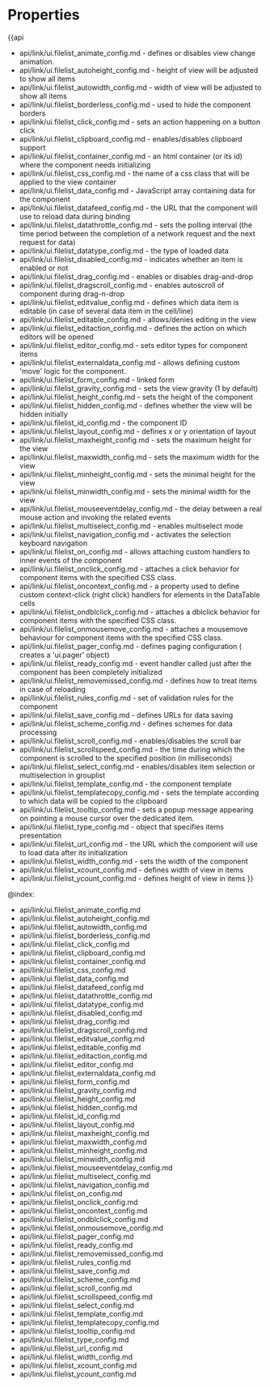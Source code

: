 Properties
==========

{{api
- api/link/ui.filelist_animate_config.md - defines or disables view change animation.
- api/link/ui.filelist_autoheight_config.md - height of view will be adjusted to show all items
- api/link/ui.filelist_autowidth_config.md - width of view will be adjusted to show all items
- api/link/ui.filelist_borderless_config.md - used to hide the component borders
- api/link/ui.filelist_click_config.md - sets an action happening on a button click
- api/link/ui.filelist_clipboard_config.md - enables/disables clipboard support
- api/link/ui.filelist_container_config.md - an html container (or its id) where the component needs initializing
- api/link/ui.filelist_css_config.md - the name of a css class that will be applied to the view container
- api/link/ui.filelist_data_config.md - JavaScript array containing data for the component
- api/link/ui.filelist_datafeed_config.md - the URL that the component will use to reload data during binding
- api/link/ui.filelist_datathrottle_config.md - sets the polling interval (the time period between the completion of a network request and the next request for data)
- api/link/ui.filelist_datatype_config.md - the type of loaded data
- api/link/ui.filelist_disabled_config.md - indicates whether an item is enabled or not
- api/link/ui.filelist_drag_config.md - enables or disables drag-and-drop
- api/link/ui.filelist_dragscroll_config.md - enables autoscroll of component during drag-n-drop
- api/link/ui.filelist_editvalue_config.md - defines which data item is editable (in case of several data item in the cell/line)
- api/link/ui.filelist_editable_config.md - allows/denies editing in the view
- api/link/ui.filelist_editaction_config.md - defines the action on which editors will be opened
- api/link/ui.filelist_editor_config.md - sets editor types for component items
- api/link/ui.filelist_externaldata_config.md - allows defining custom 'move' logic for the component.
- api/link/ui.filelist_form_config.md - linked form
- api/link/ui.filelist_gravity_config.md - sets the view gravity (1 by default)
- api/link/ui.filelist_height_config.md - sets the height of the component
- api/link/ui.filelist_hidden_config.md - defines whether the view will be hidden initially
- api/link/ui.filelist_id_config.md - the component ID
- api/link/ui.filelist_layout_config.md - defines x or y orientation of layout
- api/link/ui.filelist_maxheight_config.md - sets the maximum height for the view
- api/link/ui.filelist_maxwidth_config.md - sets the maximum width for the view
- api/link/ui.filelist_minheight_config.md - sets the minimal height for the view
- api/link/ui.filelist_minwidth_config.md - sets the minimal width for the view
- api/link/ui.filelist_mouseeventdelay_config.md - the delay between a real mouse action and invoking the related events
- api/link/ui.filelist_multiselect_config.md - enables multiselect mode
- api/link/ui.filelist_navigation_config.md - activates the selection keyboard navigation
- api/link/ui.filelist_on_config.md - allows attaching custom handlers to inner events of the component
- api/link/ui.filelist_onclick_config.md - attaches a click behavior for component items with the specified CSS class.
- api/link/ui.filelist_oncontext_config.md - a property used to define custom context-click (right click) handlers for elements in the DataTable cells<br>
- api/link/ui.filelist_ondblclick_config.md - attaches a dblclick behavior for component items with the specified CSS class.
- api/link/ui.filelist_onmousemove_config.md - attaches a mousemove behaviour for component items with the specified CSS class.
- api/link/ui.filelist_pager_config.md - defines paging configuration ( creates a 'ui.pager' object)
- api/link/ui.filelist_ready_config.md - event handler called just after the component has been completely initialized
- api/link/ui.filelist_removemissed_config.md - defines how to treat items in case of reloading
- api/link/ui.filelist_rules_config.md - set of validation rules for the component
- api/link/ui.filelist_save_config.md - defines URLs for data saving
- api/link/ui.filelist_scheme_config.md - defines schemes for data processing
- api/link/ui.filelist_scroll_config.md - enables/disables the scroll bar
- api/link/ui.filelist_scrollspeed_config.md - the time during which the component is scrolled to the specified position (in milliseconds)
- api/link/ui.filelist_select_config.md - enables/disables item selection or multiselection in grouplist
- api/link/ui.filelist_template_config.md - the component template
- api/link/ui.filelist_templatecopy_config.md - sets the template according to which data will be copied to the clipboard
- api/link/ui.filelist_tooltip_config.md - sets a popup message appearing on pointing a mouse cursor over the dedicated item.
- api/link/ui.filelist_type_config.md - object that specifies items presentation
- api/link/ui.filelist_url_config.md - the URL which the component will use to load data after its initialization
- api/link/ui.filelist_width_config.md - sets the width of the component
- api/link/ui.filelist_xcount_config.md - defines width of view in items
- api/link/ui.filelist_ycount_config.md - defines height of view in items
}}

@index:
- api/link/ui.filelist_animate_config.md
- api/link/ui.filelist_autoheight_config.md
- api/link/ui.filelist_autowidth_config.md
- api/link/ui.filelist_borderless_config.md
- api/link/ui.filelist_click_config.md
- api/link/ui.filelist_clipboard_config.md
- api/link/ui.filelist_container_config.md
- api/link/ui.filelist_css_config.md
- api/link/ui.filelist_data_config.md
- api/link/ui.filelist_datafeed_config.md
- api/link/ui.filelist_datathrottle_config.md
- api/link/ui.filelist_datatype_config.md
- api/link/ui.filelist_disabled_config.md
- api/link/ui.filelist_drag_config.md
- api/link/ui.filelist_dragscroll_config.md
- api/link/ui.filelist_editvalue_config.md
- api/link/ui.filelist_editable_config.md
- api/link/ui.filelist_editaction_config.md
- api/link/ui.filelist_editor_config.md
- api/link/ui.filelist_externaldata_config.md
- api/link/ui.filelist_form_config.md
- api/link/ui.filelist_gravity_config.md
- api/link/ui.filelist_height_config.md
- api/link/ui.filelist_hidden_config.md
- api/link/ui.filelist_id_config.md
- api/link/ui.filelist_layout_config.md
- api/link/ui.filelist_maxheight_config.md
- api/link/ui.filelist_maxwidth_config.md
- api/link/ui.filelist_minheight_config.md
- api/link/ui.filelist_minwidth_config.md
- api/link/ui.filelist_mouseeventdelay_config.md
- api/link/ui.filelist_multiselect_config.md
- api/link/ui.filelist_navigation_config.md
- api/link/ui.filelist_on_config.md
- api/link/ui.filelist_onclick_config.md
- api/link/ui.filelist_oncontext_config.md
- api/link/ui.filelist_ondblclick_config.md
- api/link/ui.filelist_onmousemove_config.md
- api/link/ui.filelist_pager_config.md
- api/link/ui.filelist_ready_config.md
- api/link/ui.filelist_removemissed_config.md
- api/link/ui.filelist_rules_config.md
- api/link/ui.filelist_save_config.md
- api/link/ui.filelist_scheme_config.md
- api/link/ui.filelist_scroll_config.md
- api/link/ui.filelist_scrollspeed_config.md
- api/link/ui.filelist_select_config.md
- api/link/ui.filelist_template_config.md
- api/link/ui.filelist_templatecopy_config.md
- api/link/ui.filelist_tooltip_config.md
- api/link/ui.filelist_type_config.md
- api/link/ui.filelist_url_config.md
- api/link/ui.filelist_width_config.md
- api/link/ui.filelist_xcount_config.md
- api/link/ui.filelist_ycount_config.md

